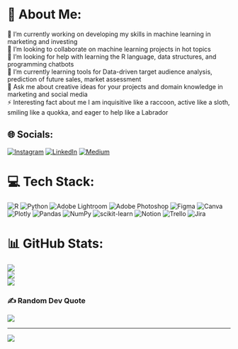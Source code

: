 # 💫 About Me:
🔭 I’m currently working on developing my skills in machine learning in marketing and investing<br>👯 I’m looking to collaborate on machine learning projects in hot topics<br>🤝 I’m looking for help with learning the R language, data structures, and programming chatbots<br>🌱 I’m currently learning tools for Data-driven target audience analysis, prediction of future sales, market assessment<br>💬 Ask me about creative ideas for your projects and domain knowledge in marketing and social media<br>⚡ Interesting fact about me I am inquisitive like a raccoon, active like a sloth, smiling like a quokka, and eager to help like a Labrador


## 🌐 Socials:
[![Instagram](https://img.shields.io/badge/Instagram-%23E4405F.svg?logo=Instagram&logoColor=white)](https://instagram.com/@holzer.fatale) [![LinkedIn](https://img.shields.io/badge/LinkedIn-%230077B5.svg?logo=linkedin&logoColor=white)](https://www.linkedin.com/in/veronikail23/) [![Medium](https://img.shields.io/badge/Medium-12100E?logo=medium&logoColor=white)](https://medium.com/@holznik) 

# 💻 Tech Stack:
![R](https://img.shields.io/badge/r-%23276DC3.svg?style=for-the-badge&logo=r&logoColor=white) ![Python](https://img.shields.io/badge/python-3670A0?style=for-the-badge&logo=python&logoColor=ffdd54) ![Adobe Lightroom](https://img.shields.io/badge/Adobe%20Lightroom-31A8FF.svg?style=for-the-badge&logo=Adobe%20Lightroom&logoColor=white) ![Adobe Photoshop](https://img.shields.io/badge/adobephotoshop-%2331A8FF.svg?style=for-the-badge&logo=adobephotoshop&logoColor=white) 	![Figma](https://img.shields.io/badge/figma-%23F24E1E.svg?style=for-the-badge&logo=figma&logoColor=white) ![Canva](https://img.shields.io/badge/Canva-%2300C4CC.svg?style=for-the-badge&logo=Canva&logoColor=white) ![Plotly](https://img.shields.io/badge/Plotly-%233F4F75.svg?style=for-the-badge&logo=plotly&logoColor=white) ![Pandas](https://img.shields.io/badge/pandas-%23150458.svg?style=for-the-badge&logo=pandas&logoColor=white) ![NumPy](https://img.shields.io/badge/numpy-%23013243.svg?style=for-the-badge&logo=numpy&logoColor=white) ![scikit-learn](https://img.shields.io/badge/scikit--learn-%23F7931E.svg?style=for-the-badge&logo=scikit-learn&logoColor=white) ![Notion](https://img.shields.io/badge/Notion-%23000000.svg?style=for-the-badge&logo=notion&logoColor=white) ![Trello](https://img.shields.io/badge/Trello-%23026AA7.svg?style=for-the-badge&logo=Trello&logoColor=white) ![Jira](https://img.shields.io/badge/jira-%230A0FFF.svg?style=for-the-badge&logo=jira&logoColor=white)
# 📊 GitHub Stats:
![](https://github-readme-stats.vercel.app/api?username=WerHolz&theme=shades-of-purple&hide_border=false&include_all_commits=false&count_private=false)<br/>
![](https://github-readme-streak-stats.herokuapp.com/?user=WerHolz&theme=shades-of-purple&hide_border=false)<br/>
![](https://github-readme-stats.vercel.app/api/top-langs/?username=WerHolz&theme=shades-of-purple&hide_border=false&include_all_commits=false&count_private=false&layout=compact)

### ✍️ Random Dev Quote
![](https://quotes-github-readme.vercel.app/api?type=horizontal&theme=radical)

---
[![](https://visitcount.itsvg.in/api?id=WerHolz&icon=0&color=1)](https://visitcount.itsvg.in)

<!-- Proudly created with GPRM ( https://gprm.itsvg.in ) -->
